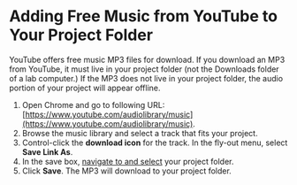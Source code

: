 # Adding Free Music from YouTube to Your Project Folder

YouTube offers free music MP3 files for download. If you download an MP3 from YouTube, it must live in your project folder \(not the Downloads folder of a lab computer.\) If the MP3 does not live in your project folder, the audio portion of your project will appear offline.

1. Open Chrome and go to following URL: [https://www.youtube.com/audiolibrary/music](https://www.youtube.com/audiolibrary/music).
2. Browse the music library and select a track that fits your project.
3. Control-click the **download icon** for the track. In the fly-out menu, select **Save Link As**.
4. In the save box, [navigate to and select](https://jjloomis.gitbooks.io/file-and-folder-management/content/navigating-folder-tree.html) your project folder.  
5. Click **Save**. The MP3 will download to your project folder. 



